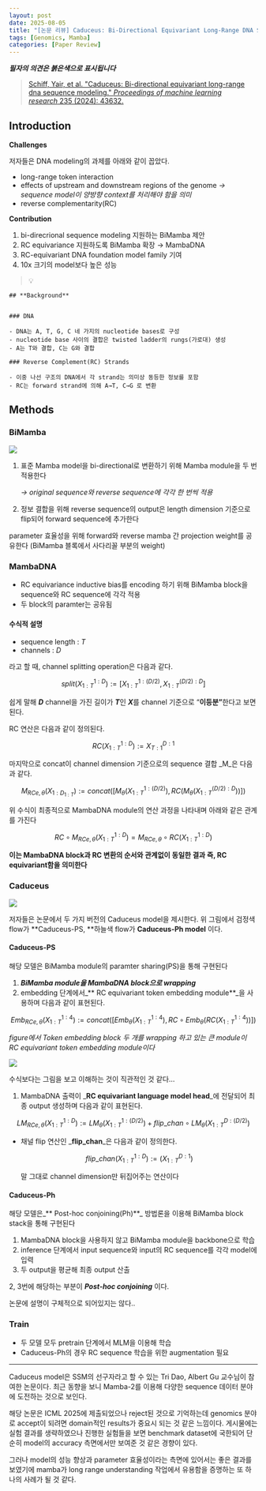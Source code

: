 ```yaml
---
layout: post
date: 2025-08-05
title: "[논문 리뷰] Caduceus: Bi-Directional Equivariant Long-Range DNA Sequence Modeling"
tags: [Genomics, Mamba]
categories: [Paper Review]
---
```


<span class="notion-red">_**필자의 의견은 붉은색으로 표시됩니다**_</span>


> [Schiff, Yair, et al. "Caduceus: Bi-directional equivariant long-range dna sequence modeling." ](https://pmc.ncbi.nlm.nih.gov/articles/PMC12189541/)[_Proceedings of machine learning research_](https://pmc.ncbi.nlm.nih.gov/articles/PMC12189541/)[ 235 (2024): 43632.](https://pmc.ncbi.nlm.nih.gov/articles/PMC12189541/)



## Introduction


**Challenges**


저자들은 DNA modeling의 과제를 아래와 같이 꼽았다.

- long-range token interaction
- effects of upstream and downstream regions of the genome 
_→ sequence model이 양방향 context를 처리해야 함을 의미_
- reverse complementarity(RC)

**Contribution**

1. bi-direcrional sequence modeling 지원하는 BiMamba 제안
1. RC equivariance 지원하도록 BiMamba 확장 → MambaDNA
1. RC-equivariant DNA foundation model family 기여
1. 10x 크기의 model보다 높은 성능

> 💡 


	## **Background**


	### DNA

	- DNA는 A, T, G, C 네 가지의 nucleotide bases로 구성
	- nucleotide base 사이의 결합은 twisted ladder의 rungs(가로대) 생성
	- A는 T와 결합, C는 G와 결합

	### Reverse Complement(RC) Strands

	- 이중 나선 구조의 DNA에서 각 strand는 의미상 동등한 정보를 포함
	- RC는 forward strand에 의해 A→T, C→G 로 변환


## Methods



### BiMamba


![](https://prod-files-secure.s3.us-west-2.amazonaws.com/542b861c-36a8-4051-84e5-8804b6728dba/2c247d59-7815-4980-99f0-8f0d21f445a7/image.png?X-Amz-Algorithm=AWS4-HMAC-SHA256&X-Amz-Content-Sha256=UNSIGNED-PAYLOAD&X-Amz-Credential=ASIAZI2LB4664YQKLZ2G%2F20251008%2Fus-west-2%2Fs3%2Faws4_request&X-Amz-Date=20251008T003720Z&X-Amz-Expires=3600&X-Amz-Security-Token=IQoJb3JpZ2luX2VjEBgaCXVzLXdlc3QtMiJGMEQCIHJArUODzX6xAwWju6sPqg9VEz6GjoKLByQDVlCPXuYcAiAlI%2Bj6K8JWbmt2Re5WWwrOCAiQJAiGBJ90BSHsiFJ6oCqIBAix%2F%2F%2F%2F%2F%2F%2F%2F%2F%2F8BEAAaDDYzNzQyMzE4MzgwNSIM3pkil6e%2FFqgDgJ%2B9KtwD4x%2B%2BOoaXFezdV8vMg5BbspqUHEuugssHL39nvCtg84cPfTXP%2BgJHPoZPKDDb8KjZiYtYJMg%2Fmur40FlZeZt9oy3efaGNQSLKByCYFaRoqCB%2BlFlSPJ%2BLlixQSwexzbEv4gRe594EdTIWDOY6Yb81x65T9UVbpHpXUZAtWY8YJ%2F1MePVqbdhWabbbJtTlcu0w8%2Bfh8%2FaBDZNIS9XBdH7%2FcJxk3WXusbchJXosa0eIZ2ZqanSDZ9gucrVlg3HkIlXnugA4ytAoin82ggXl4vuq4HuTQBjHZuTJ4IwdSxSyqRkpIwsEy3J0AyE0NnUPR129JtVgynp3oyHTKDjigATf2Bv7KhDQYqksi9T1Q5PeLLQ52AKgIaDC2lY160x2t%2Bw%2FRqwFAjRMW1O%2BEQOGhWSK6Y3%2Fdjnqr2z3cT7IZUkTAnSm0SYXlpYwjjfd%2Fee7dz60GGuXlqCWU3Zy9kDh1zvzor5KdhLUpRFVE%2FgF%2BhwTEG2vCrYupUzO9NGmxmTMF1mm2lx4dBZOPdbmWcaxaq9KLsFq73xXzujhtXJ%2BnvoiUyNeR5L7PVF28QrGTjeQcbaOrmOifU3xBmdiHIiy6GmaOJiCgvMnncxTYW%2FrvNWB02EA4CF5Ik3JeCqH5PIw0tCWxwY6pgFFLqYRz52SSrjY6P3S9EmiKjYwczRkSKEb2ysqbRPUFUdlFhtik2IawAThkMT8gIDwE8pgaYOlav%2FRX7N1OBVykfJkLiIDJYPjpAcxHfRFrvBUTqXWXJsHUMvAXGn6AYQTMQCRLfwGPi24PzJERUsmCzAyXw%2Fjby4fiDOgKzN7e5fqHKhoBx9mFreRJjDoJVPRsoGxHeLCYdBoha%2Fm6IqOfR0YWByJ&X-Amz-Signature=0719c8f28d0918d7fee968caea0266b44a1f51c874cb28963fd94bfcf97b29ab&X-Amz-SignedHeaders=host&x-amz-checksum-mode=ENABLED&x-id=GetObject)

1. 표준 Mamba model을 bi-directional로 변환하기 위해 Mamba module을 두 번 적용한다

	_→ original sequence와 reverse sequence에 각각 한 번씩 적용_

1. 정보 결합을 위해 reverse sequence의 output은 length dimension 기준으로 flip되어 forward sequence에 추가한다

parameter 효율성을 위해 forward와 reverse mamba 간 projection weight를 공유한다 (BiMamba 블록에서 사다리꼴 부분의 weight)



### MambaDNA

- RC equivariance inductive bias를 encoding 하기 위해 BiMamba block을 sequence와 RC sequence에 각각 적용
- 두 block의 paramter는 공유됨


#### 수식적 설명

- sequence length : _T_
- channels : _D_

라고 할 때,  channel splitting operation은 다음과 같다.


$$
split(X^{1:D}_{1:T}):=[X^{1:(D/2)}_{1:T},X^{(D/2):D}_{1:T}]
$$


<span class="notion-red">쉽게 말해 </span><span class="notion-red">_**D**_</span><span class="notion-red"> channel을 가진 길이가 </span><span class="notion-red">_**T**_</span><span class="notion-red">인 </span><span class="notion-red">_**X**_</span><span class="notion-red">를 channel 기준으로 “</span><span class="notion-red">**이등분”**</span><span class="notion-red">한다고 보면 된다.</span>


RC 연산은 다음과 같이 정의된다.


$$
RC(X^{1:D}_{1:T}):=X^{D:1}_{T:1}
$$


마지막으로 concat이 channel dimension 기준으로의 sequence 결합 _M_은 다음과 같다.


$$
M_{RCe,\theta}(X_{1:D_{1:T}}):=concat([M_{\theta}(X^{1:(D/2)}_{1:T}),RC(M_{\theta}(X^{(D/2):D}_{1:T}))])
$$


위 수식이 최종적으로 MambaDNA module의 연산 과정을 나타내며 아래와 같은 관계를 가진다


$$
RC\circ M_{RCe,\theta}(X^{1:D}_{1:T}) = M_{RCe,\theta} \circ RC(X^{1:D}_{1:T})
$$


**이는 MambaDNA block과 RC 변환의 순서와 관계없이 동일한 결과 즉, RC equivariant함을 의미한다**



### Caduceus


![](https://prod-files-secure.s3.us-west-2.amazonaws.com/542b861c-36a8-4051-84e5-8804b6728dba/f94a60d7-8145-473b-aef9-7c68d3ec604a/image.png?X-Amz-Algorithm=AWS4-HMAC-SHA256&X-Amz-Content-Sha256=UNSIGNED-PAYLOAD&X-Amz-Credential=ASIAZI2LB4664YQKLZ2G%2F20251008%2Fus-west-2%2Fs3%2Faws4_request&X-Amz-Date=20251008T003720Z&X-Amz-Expires=3600&X-Amz-Security-Token=IQoJb3JpZ2luX2VjEBgaCXVzLXdlc3QtMiJGMEQCIHJArUODzX6xAwWju6sPqg9VEz6GjoKLByQDVlCPXuYcAiAlI%2Bj6K8JWbmt2Re5WWwrOCAiQJAiGBJ90BSHsiFJ6oCqIBAix%2F%2F%2F%2F%2F%2F%2F%2F%2F%2F8BEAAaDDYzNzQyMzE4MzgwNSIM3pkil6e%2FFqgDgJ%2B9KtwD4x%2B%2BOoaXFezdV8vMg5BbspqUHEuugssHL39nvCtg84cPfTXP%2BgJHPoZPKDDb8KjZiYtYJMg%2Fmur40FlZeZt9oy3efaGNQSLKByCYFaRoqCB%2BlFlSPJ%2BLlixQSwexzbEv4gRe594EdTIWDOY6Yb81x65T9UVbpHpXUZAtWY8YJ%2F1MePVqbdhWabbbJtTlcu0w8%2Bfh8%2FaBDZNIS9XBdH7%2FcJxk3WXusbchJXosa0eIZ2ZqanSDZ9gucrVlg3HkIlXnugA4ytAoin82ggXl4vuq4HuTQBjHZuTJ4IwdSxSyqRkpIwsEy3J0AyE0NnUPR129JtVgynp3oyHTKDjigATf2Bv7KhDQYqksi9T1Q5PeLLQ52AKgIaDC2lY160x2t%2Bw%2FRqwFAjRMW1O%2BEQOGhWSK6Y3%2Fdjnqr2z3cT7IZUkTAnSm0SYXlpYwjjfd%2Fee7dz60GGuXlqCWU3Zy9kDh1zvzor5KdhLUpRFVE%2FgF%2BhwTEG2vCrYupUzO9NGmxmTMF1mm2lx4dBZOPdbmWcaxaq9KLsFq73xXzujhtXJ%2BnvoiUyNeR5L7PVF28QrGTjeQcbaOrmOifU3xBmdiHIiy6GmaOJiCgvMnncxTYW%2FrvNWB02EA4CF5Ik3JeCqH5PIw0tCWxwY6pgFFLqYRz52SSrjY6P3S9EmiKjYwczRkSKEb2ysqbRPUFUdlFhtik2IawAThkMT8gIDwE8pgaYOlav%2FRX7N1OBVykfJkLiIDJYPjpAcxHfRFrvBUTqXWXJsHUMvAXGn6AYQTMQCRLfwGPi24PzJERUsmCzAyXw%2Fjby4fiDOgKzN7e5fqHKhoBx9mFreRJjDoJVPRsoGxHeLCYdBoha%2Fm6IqOfR0YWByJ&X-Amz-Signature=f424f562be7dda4b105eb77f061ebee1614af93e47c0ef46d549e72d85fe7be7&X-Amz-SignedHeaders=host&x-amz-checksum-mode=ENABLED&x-id=GetObject)


저자들은 논문에서 두 가지 버전의 Caduceus model을 제시한다. 위 그림에서 검정색 flow가 **Caduceus-PS, **하늘색 flow가 **Caduceus-Ph model** 이다.



#### Caduceus-PS


해당 모델은 BiMamba module의 paramter sharing(PS)을 통해 구현된다

1. _**BiMamba module을 MambaDNA block으로 wrapping**_
1. embedding 단계에서_** RC equivariant token embedding module**_을 사용하며 다음과 같이 표현된다.

$$
Emb_{RCe,\theta}(X^{1:4}_{1:T}):=concat([Emb_{\theta}(X^{1:4}_{1:T}),RC \circ Emb_{\theta}(RC(X^{1:4}_{1:T}))])
$$


_figure에서 Token embedding block 두 개를 wrapping 하고 있는 큰 module이 RC equivariant token embedding module이다_


![](https://prod-files-secure.s3.us-west-2.amazonaws.com/542b861c-36a8-4051-84e5-8804b6728dba/b175e4da-71eb-4e91-8c23-a06dabe673c9/image.png?X-Amz-Algorithm=AWS4-HMAC-SHA256&X-Amz-Content-Sha256=UNSIGNED-PAYLOAD&X-Amz-Credential=ASIAZI2LB4664YQKLZ2G%2F20251008%2Fus-west-2%2Fs3%2Faws4_request&X-Amz-Date=20251008T003720Z&X-Amz-Expires=3600&X-Amz-Security-Token=IQoJb3JpZ2luX2VjEBgaCXVzLXdlc3QtMiJGMEQCIHJArUODzX6xAwWju6sPqg9VEz6GjoKLByQDVlCPXuYcAiAlI%2Bj6K8JWbmt2Re5WWwrOCAiQJAiGBJ90BSHsiFJ6oCqIBAix%2F%2F%2F%2F%2F%2F%2F%2F%2F%2F8BEAAaDDYzNzQyMzE4MzgwNSIM3pkil6e%2FFqgDgJ%2B9KtwD4x%2B%2BOoaXFezdV8vMg5BbspqUHEuugssHL39nvCtg84cPfTXP%2BgJHPoZPKDDb8KjZiYtYJMg%2Fmur40FlZeZt9oy3efaGNQSLKByCYFaRoqCB%2BlFlSPJ%2BLlixQSwexzbEv4gRe594EdTIWDOY6Yb81x65T9UVbpHpXUZAtWY8YJ%2F1MePVqbdhWabbbJtTlcu0w8%2Bfh8%2FaBDZNIS9XBdH7%2FcJxk3WXusbchJXosa0eIZ2ZqanSDZ9gucrVlg3HkIlXnugA4ytAoin82ggXl4vuq4HuTQBjHZuTJ4IwdSxSyqRkpIwsEy3J0AyE0NnUPR129JtVgynp3oyHTKDjigATf2Bv7KhDQYqksi9T1Q5PeLLQ52AKgIaDC2lY160x2t%2Bw%2FRqwFAjRMW1O%2BEQOGhWSK6Y3%2Fdjnqr2z3cT7IZUkTAnSm0SYXlpYwjjfd%2Fee7dz60GGuXlqCWU3Zy9kDh1zvzor5KdhLUpRFVE%2FgF%2BhwTEG2vCrYupUzO9NGmxmTMF1mm2lx4dBZOPdbmWcaxaq9KLsFq73xXzujhtXJ%2BnvoiUyNeR5L7PVF28QrGTjeQcbaOrmOifU3xBmdiHIiy6GmaOJiCgvMnncxTYW%2FrvNWB02EA4CF5Ik3JeCqH5PIw0tCWxwY6pgFFLqYRz52SSrjY6P3S9EmiKjYwczRkSKEb2ysqbRPUFUdlFhtik2IawAThkMT8gIDwE8pgaYOlav%2FRX7N1OBVykfJkLiIDJYPjpAcxHfRFrvBUTqXWXJsHUMvAXGn6AYQTMQCRLfwGPi24PzJERUsmCzAyXw%2Fjby4fiDOgKzN7e5fqHKhoBx9mFreRJjDoJVPRsoGxHeLCYdBoha%2Fm6IqOfR0YWByJ&X-Amz-Signature=3c9b800f454031ae41f8f4d7364362eb38e74ad8553c07d46aad999f01d1ff04&X-Amz-SignedHeaders=host&x-amz-checksum-mode=ENABLED&x-id=GetObject)


<span class="notion-red">수식보다는 그림을 보고 이해하는 것이 직관적인 것 같다…</span>

1. MambaDNA 출력이 _**RC equivariant language model head**_에 전달되어 최종 output 생성하며 다음과 같이 표현된다.

$$
LM_{RCe,\theta}(X^{1:D}_{1:T}):= LM_{\theta}(X^{1:(D/2)}_{1:T})+flip\_chan\circ LM_{\theta}(X^{D:(D/2)}_{1:T})
$$

- 채널 flip 연산인 _**flip\_chan**_은 다음과 같이 정의한다.

	$$
	flip\_chan(X^{1:D}_{1:T}):=(X^{D:1}_{1:T})
	$$


	말 그대로 channel dimension만 뒤집어주는 연산이다



#### Caduceus-Ph


해당 모델은_** Post-hoc conjoining(Ph)**_ 방법론을 이용해 BiMamba block stack을 통해 구현된다

1. MambaDNA block을 사용하지 않고 BiMamba module을 backbone으로 학습
1. inference 단계에서 input sequence와 input의 RC sequence를 각각 model에 입력
1. 두 output을 평균해 최종 output 산출

2, 3번에 해당하는 부분이 _**Post-hoc conjoining**_ 이다.


<span class="notion-red">논문에 설명이 구체적으로 되어있지는 않다..</span>



### Train

- 두 모델 모두 pretrain 단계에서 MLM을 이용해 학습
- Caduceus-Ph의 경우 RC sequence 학습을 위한 augmentation 필요

---


<span class="notion-red">Caduceus model은 SSM의 선구자라고 할 수 있는 Tri Dao, Albert Gu 교수님이 참여한 논문이다. 최근 동향을 보니 Mamba-2를 이용해 다양한 sequence 데이터 분야에 도전하는 것으로 보인다.</span>


<span class="notion-red">해당 논문은 ICML 2025에 제출되었으나 reject된 것으로 기억하는데 genomics 분야로 accept이 되려면 domain적인 results가 중요시 되는 것 같은 느낌이다. 게시물에는 실험 결과를 생략하였으나 진행한 실험들을 보면 benchmark dataset에 국한되어 단순히 model의 accuracy 측면에서만 보여준 것 같은 경향이 있다.</span>


<span class="notion-red">그러나 model의 성능 향상과 parameter 효율성이라는 측면에 있어서는 좋은 결과를 보였기에 mamba가 long range understanding 작업에서 유용함을 증명하는 또 하나의 사례가 될 것 같다.</span>

